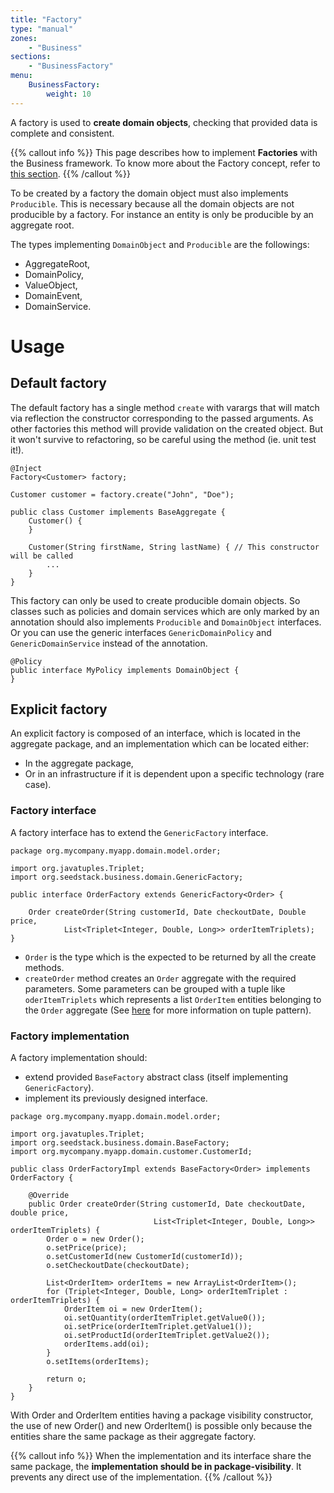 ```yaml
---
title: "Factory"
type: "manual"
zones:
    - "Business"
sections:
    - "BusinessFactory"
menu:
    BusinessFactory:
        weight: 10
---
```


A factory is used to **create domain objects**, checking that provided data is complete and consistent.

{{% callout info %}}
This page describes how to implement **Factories** with the Business framework. To know more about the Factory
concept, refer to [this section](../../concepts/domain-model/#factory).
{{% /callout %}}

To be created by a factory the domain object must also implements `Producible`. This is necessary because all
the domain objects are not producible by a factory. For instance an entity is only be producible by an aggregate
root.

The types implementing `DomainObject` and `Producible` are the followings:

* AggregateRoot, 
* DomainPolicy,
* ValueObject,
* DomainEvent,
* DomainService.
 
# Usage
 
## Default factory

The default factory has a single method `create` with varargs that will match via reflection the constructor corresponding 
to the passed arguments. As other factories this method will provide validation on the created object. But it won't 
survive to refactoring, so be careful using the method (ie. unit test it!).
 
```
@Inject
Factory<Customer> factory;

Customer customer = factory.create("John", "Doe");
```
 
```
public class Customer implements BaseAggregate {
    Customer() {
    }
    
    Customer(String firstName, String lastName) { // This constructor will be called
        ...
    }
}
```

This factory can only be used to create producible domain objects. So classes such as policies and domain services
which are only marked by an annotation should also implements `Producible` and `DomainObject` interfaces.
Or you can use the generic interfaces `GenericDomainPolicy` and `GenericDomainService` instead of the annotation.

```
@Policy
public interface MyPolicy implements DomainObject {
}
```

## Explicit factory

An explicit factory is composed of an interface, which is located in the aggregate package, and an implementation which can
be located either:

* In the aggregate package,
* Or in an infrastructure if it is dependent upon a specific technology (rare case).

### Factory interface

A factory interface has to extend the `GenericFactory` interface.

```
package org.mycompany.myapp.domain.model.order;

import org.javatuples.Triplet;
import org.seedstack.business.domain.GenericFactory;

public interface OrderFactory extends GenericFactory<Order> {

    Order createOrder(String customerId, Date checkoutDate, Double price, 
            List<Triplet<Integer, Double, Long>> orderItemTriplets);
}
```

- `Order` is the type which is the expected to be returned by all the create methods.
- `createOrder` method creates an `Order` aggregate with the required parameters. Some parameters can be grouped with a tuple like
`oderItemTriplets` which represents a list `OrderItem` entities belonging to the `Order` aggregate (See
[here](#!/business-doc/concepts/oop#tuples) for more information on tuple pattern).



### Factory implementation

A factory implementation should:
 
- extend provided `BaseFactory` abstract class (itself implementing `GenericFactory`).
- implement its previously designed interface.

```
package org.mycompany.myapp.domain.model.order;

import org.javatuples.Triplet;
import org.seedstack.business.domain.BaseFactory;
import org.mycompany.myapp.domain.customer.CustomerId;

public class OrderFactoryImpl extends BaseFactory<Order> implements OrderFactory {

    @Override
    public Order createOrder(String customerId, Date checkoutDate, double price, 
								List<Triplet<Integer, Double, Long>> orderItemTriplets) {
        Order o = new Order();
        o.setPrice(price);
        o.setCustomerId(new CustomerId(customerId));
        o.setCheckoutDate(checkoutDate);

        List<OrderItem> orderItems = new ArrayList<OrderItem>();
        for (Triplet<Integer, Double, Long> orderItemTriplet : orderItemTriplets) {
            OrderItem oi = new OrderItem();
            oi.setQuantity(orderItemTriplet.getValue0());
            oi.setPrice(orderItemTriplet.getValue1());
            oi.setProductId(orderItemTriplet.getValue2());
            orderItems.add(oi);
        }
        o.setItems(orderItems);

        return o;
    }
}
```

With Order and OrderItem entities having a package visibility constructor, the use of new Order() and  new OrderItem() 
is possible only because the entities share the same package as their aggregate factory.

{{% callout info %}}
When the implementation and its interface share the same package, the **implementation should be in package-visibility**. 
It prevents any direct use of the implementation.
{{% /callout %}}

